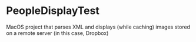 PeopleDisplayTest
=================

MacOS project that parses XML and displays (while caching) images stored on a remote server (in this case, Dropbox)